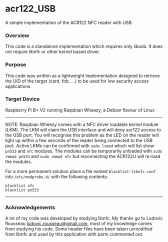 # acr122_USB
A simple implementation of the ACR122 NFC reader with USB.

### Overview
This code is a standalone implementation which requires only libusb.
It does not require libnfc or other kernel based driver.

### Purpose
This code was written as a lightweight implementation designed to retrieve the UID of the target (card, fob, …) to be used for low security access applications.

### Target Device
Raspberry Pi B+ V2 running Raspbian Wheezy, a Debian flavour of Linux

- - -
NOTE:
Raspbian Wheezy comes with a NFC driver loadable kernel module (LKM). The LKM will claim the USB interface and will deny acr122 access to the USB port. You will recognise this problem as the LED on the reader will light up within a few seconds of the reader being connected to the USB port. 
Active LKMs can be confirmed with `sudo lsmod` which will list show `pn533` and `nfc` modules. The modules can be temporarily unloaded with `sudo rmmod pn533` and `sudo rmmod nfc` but reconnecting the ACR122U will re-load the modules.

For a more permanent solution place a file named `blacklist-libnfc.conf` into `/etc/modprobe.d/` with the following contents:

    blacklist nfc
    blacklist pn533
- - -

### Acknowledgements
A lot of my code was developed by studying libnfc. 
My thanks go to Ludovic Rousseau <ludovic.rousseau@gmail.com>, most of my knowledge comes from studying his code. 
Some header files have been taken unmodified from libnfc and used by this application with  parts commented out.









